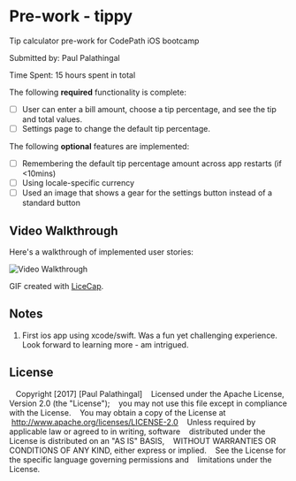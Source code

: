 # Pre-work - tippy

Tip calculator pre-work for CodePath iOS bootcamp

Submitted by: Paul Palathingal

Time Spent: 15 hours spent in total

The following **required** functionality is complete:

* [ ] User can enter a bill amount, choose a tip percentage, and see the tip and total values.
* [ ] Settings page to change the default tip percentage.

The following **optional** features are implemented:
* [ ] Remembering the default tip percentage amount across app restarts (if <10mins)
* [ ] Using locale-specific currency
* [ ] Used an image that shows a gear for the settings button instead of a standard button

## Video Walkthrough 

Here's a walkthrough of implemented user stories:

<img src='https://github.com/pjpalath/tip-calculator/blob/master/TipCalculator.gif' title='Video Walkthrough' width='' alt='Video Walkthrough' />

GIF created with [LiceCap](http://www.cockos.com/licecap/).

## Notes

1. First ios app using xcode/swift. Was a fun yet challenging experience. Look forward to learning more - am intrigued.

## License
    Copyright [2017] [Paul Palathingal]
    Licensed under the Apache License, Version 2.0 (the "License");
    you may not use this file except in compliance with the License.
    You may obtain a copy of the License at
        http://www.apache.org/licenses/LICENSE-2.0
    Unless required by applicable law or agreed to in writing, software
    distributed under the License is distributed on an "AS IS" BASIS,
    WITHOUT WARRANTIES OR CONDITIONS OF ANY KIND, either express or implied.
    See the License for the specific language governing permissions and
    limitations under the License.
